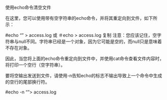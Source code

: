 使用echo命令清空文件

在这里，您可以使用带有空字符串的echo命令，并将其重定向到文件，如下所示：

#echo “” > access.log 
或
＃echo > access.log
复制
注意：您应该记住，空字符串与null不同。字符串已经是一个对象，因为它可能是空的，而null只是意味着不存在对象。 

因此，当您将上面的echo命令重定向到文件中，并使用cat命令查看文件内容时，将打印一个空行（空字符串）。 

要将空输出发送到文件，请使用-n告知echo的标志不输出导致上一个命令中生成的空行的尾部换行符。

#echo -n “”> access.log